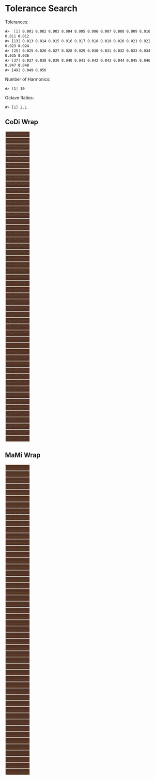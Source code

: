 Tolerance Search
================

Tolerances:

    #>  [1] 0.001 0.002 0.003 0.004 0.005 0.006 0.007 0.008 0.009 0.010 0.011 0.012
    #> [13] 0.013 0.014 0.015 0.016 0.017 0.018 0.019 0.020 0.021 0.022 0.023 0.024
    #> [25] 0.025 0.026 0.027 0.028 0.029 0.030 0.031 0.032 0.033 0.034 0.035 0.036
    #> [37] 0.037 0.038 0.039 0.040 0.041 0.042 0.043 0.044 0.045 0.046 0.047 0.048
    #> [49] 0.049 0.050

Number of Harmonics:

    #> [1] 10

Octave Ratios:

    #> [1] 2.1

## CoDi Wrap

![](../figures/tolerance_search/unnamed-chunk-13-1.png)<!-- -->

## MaMi Wrap

![](../figures/tolerance_search/unnamed-chunk-14-1.png)<!-- -->

